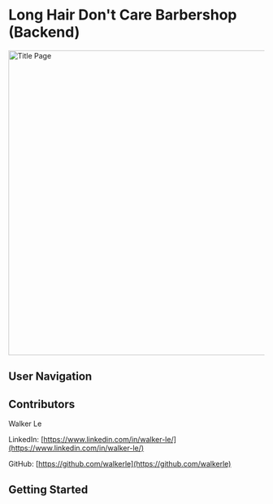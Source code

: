 # Long Hair Don't Care Barbershop (Backend)

<p><img src="" alt="Title Page" width="600px" margin="auto"></p>

## User Navigation

## Contributors

Walker Le

LinkedIn: [https://www.linkedin.com/in/walker-le/](https://www.linkedin.com/in/walker-le/)

GitHub: [https://github.com/walkerle](https://github.com/walkerle)

## Getting Started
